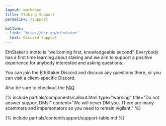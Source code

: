 ```yaml
---
layout: markdown
title: Staking Support
permalink: /support

buttons:
- link: 'http://dsc.gg/ethstaker'
  text: Discord Support
---
```


EthStaker’s motto is “welcoming first, knowledgeable second”. Everybody has a first time learning about staking and we aim to support a positive experience for anybody interested and asking questions. 

You can join the EthStaker Discord and discuss any questions there, or you can visit a client-specific Discord.

Also be sure to checkout the [FAQ](https://docs.ethstaker.org/ethstaker-knowledge-base/faq)


{% include partials/components/callout.html 
  type="warning"
  title="Do not answer support DMs!"
  content="We will never DM you. There are many scammers and impersonators so you need to remain vigilant."
%}


{% include partials/content/support/support-table.md %} 
